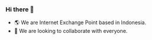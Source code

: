 ### Hi there 👋 

- 🌎 We are Internet Exchange Point based in Indonesia.
- 💞️ We are looking to collaborate with everyone.
